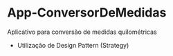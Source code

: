 # App-ConversorDeMedidas

Aplicativo para conversão de medidas quilométricas 

- Utilização de Design Pattern (Strategy)
